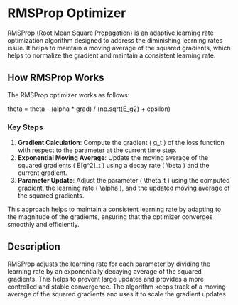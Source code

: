 
# RMSProp Optimizer

RMSProp (Root Mean Square Propagation) is an adaptive learning rate optimization algorithm designed to address the diminishing learning rates issue. It helps to maintain a moving average of the squared gradients, which helps to normalize the gradient and maintain a consistent learning rate.

## How RMSProp Works


The RMSProp optimizer works as follows:

theta = theta - (alpha * grad) / (np.sqrt(E_g2) + epsilon)

### Key Steps

1. **Gradient Calculation**: Compute the gradient \( g_t \) of the loss function with respect to the parameter at the current time step.
2. **Exponential Moving Average**: Update the moving average of the squared gradients \( E[g^2]_t \) using a decay rate \( \beta \) and the current gradient.
3. **Parameter Update**: Adjust the parameter \( \theta_t \) using the computed gradient, the learning rate \( \alpha \), and the updated moving average of the squared gradients.

This approach helps to maintain a consistent learning rate by adapting to the magnitude of the gradients, ensuring that the optimizer converges smoothly and efficiently.


## Description

RMSProp adjusts the learning rate for each parameter by dividing the learning rate by an exponentially decaying average of the squared gradients. This helps to prevent large updates and provides a more controlled and stable convergence. The algorithm keeps track of a moving average of the squared gradients and uses it to scale the gradient updates.
